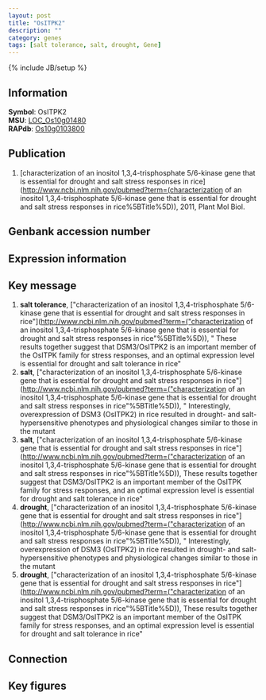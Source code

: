 ```yaml
---
layout: post
title: "OsITPK2"
description: ""
category: genes
tags: [salt tolerance, salt, drought, Gene]
---
```

{% include JB/setup %}

## Information
__Symbol__: OsITPK2  
__MSU__: [LOC_Os10g01480](http://rice.plantbiology.msu.edu/cgi-bin/ORF_infopage.cgi?orf=LOC_Os10g01480)  
__RAPdb__: [Os10g0103800](http://rapdb.dna.affrc.go.jp/viewer/gbrowse_details/irgsp1?name=Os10g0103800)  

## Publication
1. [characterization of an inositol 1,3,4-trisphosphate 5/6-kinase gene that is essential for drought and salt stress responses in rice](http://www.ncbi.nlm.nih.gov/pubmed?term=(characterization of an inositol 1,3,4-trisphosphate 5/6-kinase gene that is essential for drought and salt stress responses in rice%5BTitle%5D)), 2011, Plant Mol Biol.

## Genbank accession number

## Expression information

## Key message
1. __salt tolerance__, ["characterization of an inositol 1,3,4-trisphosphate 5/6-kinase gene that is essential for drought and salt stress responses in rice"](http://www.ncbi.nlm.nih.gov/pubmed?term=("characterization of an inositol 1,3,4-trisphosphate 5/6-kinase gene that is essential for drought and salt stress responses in rice"%5BTitle%5D)), " These results together suggest that DSM3/OsITPK2 is an important member of the OsITPK family for stress responses, and an optimal expression level is essential for drought and salt tolerance in rice"
2. __salt__, ["characterization of an inositol 1,3,4-trisphosphate 5/6-kinase gene that is essential for drought and salt stress responses in rice"](http://www.ncbi.nlm.nih.gov/pubmed?term=("characterization of an inositol 1,3,4-trisphosphate 5/6-kinase gene that is essential for drought and salt stress responses in rice"%5BTitle%5D)), " Interestingly, overexpression of DSM3 (OsITPK2) in rice resulted in drought- and salt-hypersensitive phenotypes and physiological changes similar to those in the mutant
3. __salt__, ["characterization of an inositol 1,3,4-trisphosphate 5/6-kinase gene that is essential for drought and salt stress responses in rice"](http://www.ncbi.nlm.nih.gov/pubmed?term=("characterization of an inositol 1,3,4-trisphosphate 5/6-kinase gene that is essential for drought and salt stress responses in rice"%5BTitle%5D)),  These results together suggest that DSM3/OsITPK2 is an important member of the OsITPK family for stress responses, and an optimal expression level is essential for drought and salt tolerance in rice"
4. __drought__, ["characterization of an inositol 1,3,4-trisphosphate 5/6-kinase gene that is essential for drought and salt stress responses in rice"](http://www.ncbi.nlm.nih.gov/pubmed?term=("characterization of an inositol 1,3,4-trisphosphate 5/6-kinase gene that is essential for drought and salt stress responses in rice"%5BTitle%5D)), " Interestingly, overexpression of DSM3 (OsITPK2) in rice resulted in drought- and salt-hypersensitive phenotypes and physiological changes similar to those in the mutant
5. __drought__, ["characterization of an inositol 1,3,4-trisphosphate 5/6-kinase gene that is essential for drought and salt stress responses in rice"](http://www.ncbi.nlm.nih.gov/pubmed?term=("characterization of an inositol 1,3,4-trisphosphate 5/6-kinase gene that is essential for drought and salt stress responses in rice"%5BTitle%5D)),  These results together suggest that DSM3/OsITPK2 is an important member of the OsITPK family for stress responses, and an optimal expression level is essential for drought and salt tolerance in rice"

## Connection

## Key figures


